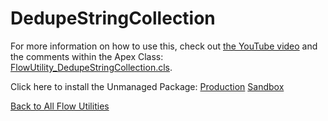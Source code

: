 # DedupeStringCollection
For more information on how to use this, check out [the YouTube video](https://youtu.be/sCgpOeFxuLY) and the comments within the Apex Class: [FlowUtility_DedupeStringCollection.cls](./FlowUtility_DedupeStringCollection.cls).  

Click here to install the Unmanaged Package: [Production](https://login.salesforce.com/packaging/installPackage.apexp?p0=04t6A0000014AHs)  [Sandbox](https://test.salesforce.com/packaging/installPackage.apexp?p0=04t6A0000014AHs)

[Back to All Flow Utilities](/../../)
